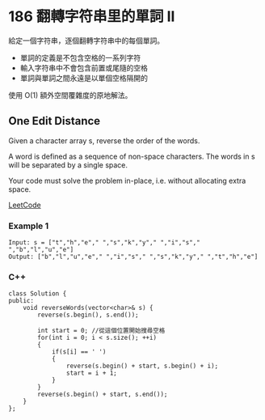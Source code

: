 # 186  翻轉字符串里的單詞 II

給定一個字符串，逐個翻轉字符串中的每個單詞。

* 單詞的定義是不包含空格的一系列字符
* 輸入字符串中不會包含前置或尾隨的空格
* 單詞與單詞之間永遠是以單個空格隔開的

使用 O(1) 額外空間覆雜度的原地解法。

## One Edit Distance

Given a character array s, reverse the order of the words.

A word is defined as a sequence of non-space characters. The words in s will be separated by a single space.

Your code must solve the problem in-place, i.e. without allocating extra space.


[LeetCode](https://leetcode-cn.com/reverse-words-in-a-string-ii/)

### Example 1
```
Input: s = ["t","h","e"," ","s","k","y"," ","i","s"," ","b","l","u","e"]
Output: ["b","l","u","e"," ","i","s"," ","s","k","y"," ","t","h","e"]
```

### C++ 

```
class Solution {
public:
    void reverseWords(vector<char>& s) {
        reverse(s.begin(), s.end());

        int start = 0; //從這個位置開始搜尋空格
        for(int i = 0; i < s.size(); ++i)
        {
            if(s[i] == ' ')
            {
                reverse(s.begin() + start, s.begin() + i);
                start = i + 1;
            }
        }
        reverse(s.begin() + start, s.end());
    }
};
```
